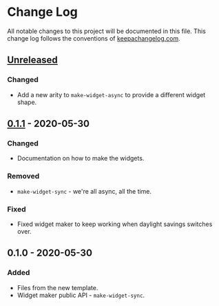 # Change Log
All notable changes to this project will be documented in this file. This change log follows the conventions of [keepachangelog.com](http://keepachangelog.com/).

## [Unreleased]
### Changed
- Add a new arity to `make-widget-async` to provide a different widget shape.

## [0.1.1] - 2020-05-30
### Changed
- Documentation on how to make the widgets.

### Removed
- `make-widget-sync` - we're all async, all the time.

### Fixed
- Fixed widget maker to keep working when daylight savings switches over.

## 0.1.0 - 2020-05-30
### Added
- Files from the new template.
- Widget maker public API - `make-widget-sync`.

[Unreleased]: https://github.com/your-name/send-phone-api/compare/0.1.1...HEAD
[0.1.1]: https://github.com/your-name/send-phone-api/compare/0.1.0...0.1.1
